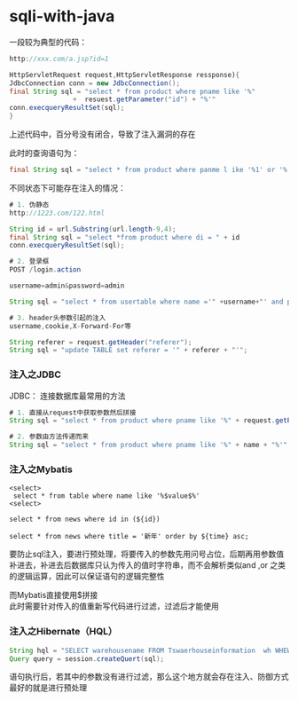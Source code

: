 # sqli-with-java

一段较为典型的代码：

```java
http://xxx.com/a.jsp?id=1

HttpServletRequest request,HttpServletResponse ressponse){
JdbcConnection conn = new JdbcConnection();
final String sql = "select * from product where pname like '%"
                +  resuest.getParameter("id") + "%'"
conn.execqueryResultSet(sql);
}
```

上述代码中，百分号没有闭合，导致了注入漏洞的存在

此时的查询语句为：

```java
final String sql = "select * from product where panme l ike '%1' or '%'='%'"
```

 不同状态下可能存在注入的情况：

```java
# 1. 伪静态
http://1223.com/122.html

String id = url.Substring(url.length-9,4);
final String sql = "select *from product where di = " + id
conn.execqueryResultSet(sql);

# 2. 登录框
POST /login.action

username=admin&password=admin

String sql = "select * from usertable where name ='" +username+"' and password = '"   + password + "'"

# 3. header头参数引起的注入
username,cookie,X-Forward-For等

String referer = request.getHeader("referer");
String sql = "update TABLE set referer = '" + referer + "'";

```

###  注入之JDBC

JDBC： 连接数据库最常用的方法

```java
# 1. 直接从request中获取参数然后拼接
String sql = "select * from product where pname like '%" + request.getParameter("name") + "%'";

# 2. 参数由方法传递而来
String sql = "select * from product where pname like '%" + name + "%'";
```

###  注入之Mybatis

```markup
<select>
 select * from table where name like '%$value$%'
<select>

select * from news where id in (${id})

select * from news where title = '新年' order by ${time} asc;
```

 要防止sql注入，要进行预处理，将要传入的参数先用问号占位，后期再用参数值补进去，补进去后数据库只认为传入的值时字符串，而不会解析类似and ,or 之类的逻辑运算，因此可以保证语句的逻辑完整性

而Mybatis直接使用$拼接  
此时需要针对传入的值重新写代码进行过滤，过滤后才能使用

### 注入之Hibernate（HQL）

```java
String hql = "SELECT warehousename FROM Tswaerhouseinformation  wh WHEWE wh.teuint.unitguid= '" +GUID+ "'";
Query query = session.createQuert(sql);   
```

 语句执行后，若其中的参数没有进行过滤，那么这个地方就会存在注入、防御方式最好的就是进行预处理







